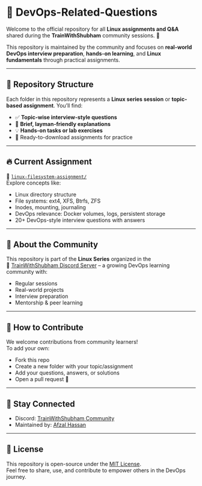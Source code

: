 # 📘 DevOps-Related-Questions

Welcome to the official repository for all **Linux assignments and Q&A** shared during the **TrainWithShubham** community sessions. 🚀

This repository is maintained by the community and focuses on **real-world DevOps interview preparation**, **hands-on learning**, and **Linux fundamentals** through practical assignments.

---

## 📂 Repository Structure

Each folder in this repository represents a **Linux series session** or **topic-based assignment**. You’ll find:

- ✅ **Topic-wise interview-style questions**
- 🧠 **Brief, layman-friendly explanations**
- 💡 **Hands-on tasks or lab exercises**
- 📄 Ready-to-download assignments for practice

---

## 🔥 Current Assignment

📁 [`linux-filesystem-assignment/`](./linux-filesystem-assignment/)  
Explore concepts like:
- Linux directory structure
- File systems: ext4, XFS, Btrfs, ZFS
- Inodes, mounting, journaling
- DevOps relevance: Docker volumes, logs, persistent storage
- 20+ DevOps-style interview questions with answers

---

## 👥 About the Community

This repository is part of the **Linux Series** organized in the  
💬 [TrainWithShubham Discord Server](https://discord.gg/trainwithshubham) – a growing DevOps learning community with:
- Regular sessions
- Real-world projects
- Interview preparation
- Mentorship & peer learning

---

## 🤝 How to Contribute

We welcome contributions from community learners!  
To add your own:
- Fork this repo
- Create a new folder with your topic/assignment
- Add your questions, answers, or solutions
- Open a pull request 🚀

---

## 📩 Stay Connected

- Discord: [TrainWithShubham Community](https://discord.gg/trainwithshubham)
- Maintained by: [Afzal Hassan](https://github.com/iemafzalhassan)

---

## 🏁 License

This repository is open-source under the [MIT License](LICENSE).  
Feel free to share, use, and contribute to empower others in the DevOps journey.